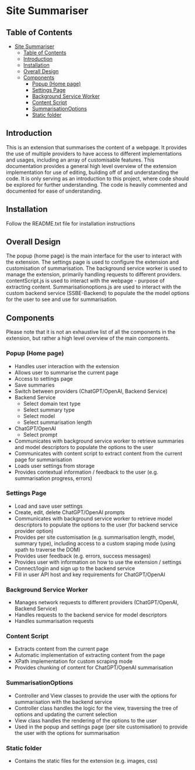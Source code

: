 # Site Summariser

## Table of Contents
- [Site Summariser](#site-summariser)
  - [Table of Contents](#table-of-contents)
  - [Introduction](#introduction)
  - [Installation](#installation)
  - [Overall Design](#overall-design)
  - [Components](#components)
    - [Popup (Home page)](#popup-home-page)
    - [Settings Page](#settings-page)
    - [Background Service Worker](#background-service-worker)
    - [Content Script](#content-script)
    - [SummarisationOptions](#summarisationoptions)
    - [Static folder](#static-folder)

## Introduction
This is an extension that summarises the content of a webpage. It provides the use of multiple providers to have access to different implementations and usages, including an array of customisable features. This documentation provides a general high level overview of the extension implementation for use of editing, building off of and understanding the code. It is only serving as an introduction to this project, where code should be explored for further understanding. The code is heavily commented and documented for ease of understanding.

## Installation
Follow the README.txt file for installation instructions

## Overall Design

The popup (home page) is the main interface for the user to interact with the extension. The settings page is used to configure the extension and customisation of summarisation. The background service worker is used to manage the extension, primarily handling requests to different providers. contentScript.js is used to interact with the webpage - purpose of extracting content. Summarisationoptions.js are used to interact with the custom backend service (SSBE-Backend) to populate the the model options for the user to see and use for summarisation.

## Components

Please note that it is not an exhaustive list of all the components in the extension, but rather a high level overview of the main components.

### Popup (Home page)

- Handles user interaction with the extension
- Allows user to summarise the current page
- Access to settings page
- Save summaries
- Switch between providers (ChatGPT/OpenAI, Backend Service)
- Backend Service
  - Select domain text type
  - Select summary type
  - Select model
  - Select summarisation length
- ChatGPT/OpenAI
  - Select prompt
- Communicates with background service worker to retrieve summaries and model descriptors to populate the options to the user
- Communicates with content script to extract content from the current page for summarisation
- Loads user settings from storage
- Provides contextual information / feedback to the user (e.g. summarisation progress, errors)

### Settings Page
- Load and save user settings
- Create, edit, delete ChatGPT/OpenAI prompts
- Communicates with background service worker to retrieve model descriptors to populate the options to the user (for backend service provider option)
- Provides per site customisation (e.g. summarisation length, model, summary type), including access to a custom sraping mode (using xpath to traverse the DOM)
- Provides user feedback (e.g. errors, success messages)
- Provides user with information on how to use the extension / settings
- Connect/login and sign up to the backend service
- Fill in user API host and key requirements for ChatGPT/OpenAI

### Background Service Worker
- Manages network requests to different providers (ChatGPT/OpenAI, Backend Service)
- Handles requests to the backend service for model descriptors
- Handles summarisation requests

### Content Script
- Extracts content from the current page
- Automatic implementation of extracting content from the page
- XPath implementation for custom scraping mode
- Provides chunking of content for ChatGPT/OpenAI summarisation

### SummarisationOptions
- Controller and View classes to provide the user with the options for summarisation with the backend service
- Controller class handles the logic for the view, traversing the tree of options and updating the current selection
- View class handles the rendering of the options to the user
- Used in the popup and settings page (per site customisation) to provide the user with the options for summarisation

### Static folder
- Contains the static files for the extension (e.g. images, css)